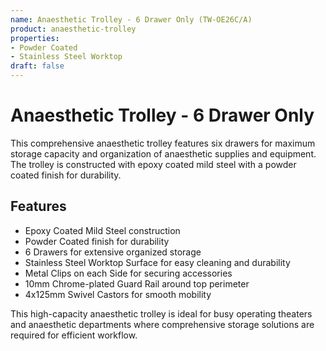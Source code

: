 ```yaml
---
name: Anaesthetic Trolley - 6 Drawer Only (TW-OE26C/A)
product: anaesthetic-trolley
properties:
- Powder Coated
- Stainless Steel Worktop
draft: false
---
```


# Anaesthetic Trolley - 6 Drawer Only

This comprehensive anaesthetic trolley features six drawers for maximum storage capacity and organization of anaesthetic supplies and equipment. The trolley is constructed with epoxy coated mild steel with a powder coated finish for durability.

## Features

- Epoxy Coated Mild Steel construction
- Powder Coated finish for durability
- 6 Drawers for extensive organized storage
- Stainless Steel Worktop Surface for easy cleaning and durability
- Metal Clips on each Side for securing accessories
- 10mm Chrome-plated Guard Rail around top perimeter
- 4x125mm Swivel Castors for smooth mobility

This high-capacity anaesthetic trolley is ideal for busy operating theaters and anaesthetic departments where comprehensive storage solutions are required for efficient workflow.

